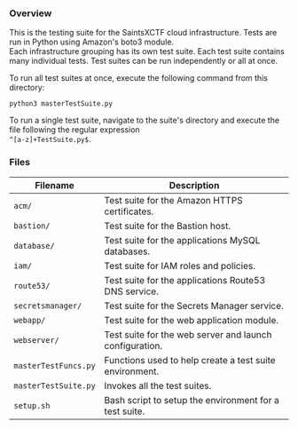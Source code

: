### Overview

This is the testing suite for the SaintsXCTF cloud infrastructure.  Tests are run in Python using Amazon's boto3 module.  
Each infrastructure grouping has its own test suite.  Each test suite contains many individual tests.  Test suites can 
be run independently or all at once.

To run all test suites at once, execute the following command from this directory:

```
python3 masterTestSuite.py
```

To run a single test suite, navigate to the suite's directory and execute the file following the regular expression  
`^[a-z]+TestSuite.py$`.

### Files

| Filename             | Description                                                                                  |
|----------------------|----------------------------------------------------------------------------------------------|
| `acm/`               | Test suite for the Amazon HTTPS certificates.                                                |
| `bastion/`           | Test suite for the Bastion host.                                                             |
| `database/`          | Test suite for the applications MySQL databases.                                             |
| `iam/`               | Test suite for IAM roles and policies.                                                       |
| `route53/`           | Test suite for the applications Route53 DNS service.                                         |
| `secretsmanager/`    | Test suite for the Secrets Manager service.                                                  |
| `webapp/`            | Test suite for the web application module.                                                   |
| `webserver/`         | Test suite for the web server and launch configuration.                                      |
| `masterTestFuncs.py` | Functions used to help create a test suite environment.                                      |
| `masterTestSuite.py` | Invokes all the test suites.                                                                 |
| `setup.sh`           | Bash script to setup the environment for a test suite.                                       |